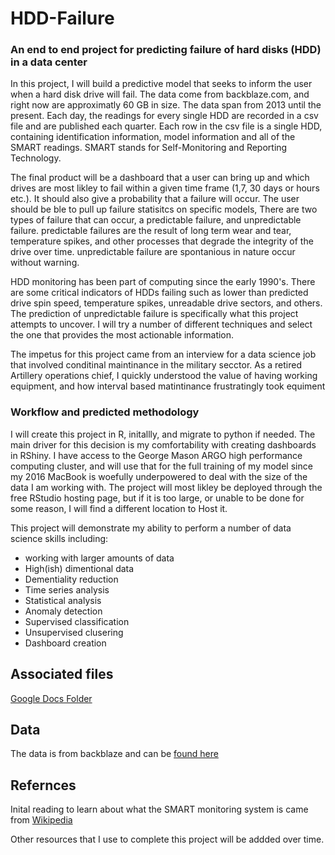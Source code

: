 # HDD-Failure
### An end to end project for predicting failure of hard disks (HDD) in a data center


In this project, I will build a predictive model that seeks to inform the user when a hard disk drive will fail.  The data come from backblaze.com, and right now are approximatly 60 GB in size.  The data span from 2013 until the present. Each day, the readings for every single HDD are recorded in a csv file and are published each quarter.  Each row in the csv file is a single HDD, containing identification information, model information and all of the SMART readings.  SMART stands for Self-Monitoring and Reporting Technology.  

The final product will be a dashboard that a user can bring up and which drives are most likley to fail within a given time frame (1,7, 30 days or hours etc.).  It should also give a probability that a failure will occur.  The user should be ble to pull up failure statisitcs on specific models, There are two types of failure that can occur, a predictable failure, and unpredictable failure.  predictable failures are the result of long term wear and tear, temperature spikes, and other processes that degrade the integrity of the drive over time.  unpredictable failure are spontanious in nature occur without warning.  

HDD monitoring has been part of computing since the early 1990's. There are some critical indicators of HDDs failing such as lower than predicted drive spin speed, temperature spikes, unreadable drive sectors, and others. The prediction of unpredictable failure is specifically what this project attempts to uncover. I will try a number of different techniques and select the one that provides the most actionable information.  

The impetus for this project came from an interview for a data science job that involved conditinal maintinance in the military secctor.  As a retired Artillery operations chief, I quickly understood the value of having working equipment, and how interval based matintinance frustratingly took equiment 

### Workflow and predicted methodology
I will create this project in R, initallly, and migrate to python if needed.  The main driver for this decision is my comfortability with creating dashboards in RShiny.  I have access to the George Mason ARGO high performance computing cluster, and will use that for the full training of my model since my 2016 MacBook is woefully underpowered to deal with the size of the data I am working with.  The project will most likley be deployed through the free RStudio hosting page, but if it is too large, or unable to be done for some reason, I will find a different location to Host it.

This project will demonstrate my ability to perform a number of data science skills including:
  * working with larger amounts of data
  * High(ish) dimentional data
  * Dementiality reduction
  * Time series analysis
  * Statistical analysis
  * Anomaly detection
  * Supervised classification
  * Unsupervised clusering
  * Dashboard creation
  
  ## Associated files
  [Google Docs Folder](https://drive.google.com/drive/folders/1vj-HbpvR-ZXppXnqF-QOqTa_jT-6x1hd?usp=sharing)
  
  ## Data
  The data is from backblaze and can be [found here](https://www.backblaze.com/b2/hard-drive-test-data.html#downloading-the-raw-hard-drive-test-data)
  
  ## Refernces
  Inital reading to learn about what the SMART monitoring system is came from [Wikipedia](https://en.wikipedia.org/wiki/S.M.A.R.T.) 
  
  Other resources that I use to complete this project will be addded over time.
  
